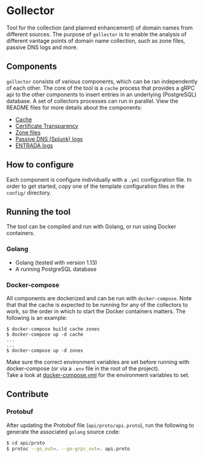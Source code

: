 # Gollector
Tool for the collection (and planned enhancement) of domain names from different sources.
The purpose of `gollector` is to enable the analysis of different vantage points of domain name collection, such as zone files, passive DNS logs and more.

## Components
`gollector` consists of various components, which can be ran independently of each other.
The core of the tool is a `cache` process that provides a gRPC api to the other components to insert entries in an underlying (PostgreSQL) database.
A set of collectors processes can run in parallel.
View the README files for more details about the components:
- [Cache](app/cache/README.md)
- [Certificate Transparency](app/ct/README.md)     
- [Zone files](app/zones/README.md)
- [Passive DNS (Splunk) logs](app/splunk/README.md)
- [ENTRADA logs](app/entrada/README.md)

## How to configure
Each component is configure individually with a `.yml` configuration file.
In order to get started, copy one of the template configuration files in the `config/` directory.

## Running the tool
The tool can be compiled and run with Golang, or run using Docker containers.  

### Golang
- Golang (tested with version 1.13)
- A running PostgreSQL database 

### Docker-compose 
All components are dockerized and can be run with `docker-compose`.
Note that that the cache is expected to be running for any of the collectors to work, so the order in which to start the Docker containers matters.
The following is an example:
```
$ docker-compose build cache zones
$ docker-compose up -d cache
...
...
$ docker-compose up -d zones
```

Make sure the correct environment variables are set before running with docker-compose (or via a `.env` file in the root of the project).  
Take a look at [docker-compose.yml](docker-compose.yml) for the environment variables to set.   

## Contribute

### Protobuf  
After updating the Protobuf file (`api/proto/api.proto`), run the following to generate the associated `golang` source code:

```bash
$ cd api/proto
$ protoc --go_out=. --go-grpc_out=. api.proto    
```